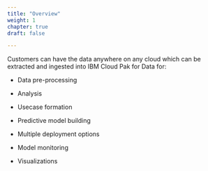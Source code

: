 ```yaml
---
title: "Overview"
weight: 1
chapter: true
draft: false

---
```


Customers can have the data anywhere on any cloud which can be extracted and ingested into IBM Cloud Pak for Data for:

* Data pre-processing 

* Analysis

* Usecase formation

* Predictive model building

* Multiple deployment options

* Model monitoring

* Visualizations
